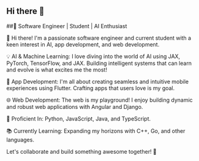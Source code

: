 ## Hi there 👋

##🚀 Software Engineer | Student | AI Enthusiast

👋 Hi there! I'm a passionate software engineer and current student with a keen interest in AI, app development, and web development.

💡 AI & Machine Learning: I love diving into the world of AI using JAX, PyTorch, TensorFlow, and JAX. Building intelligent systems that can learn and evolve is what excites me the most!

📱 App Development: I'm all about creating seamless and intuitive mobile experiences using Flutter. Crafting apps that users love is my goal.

🌐 Web Development: The web is my playground! I enjoy building dynamic and robust web applications with Angular and Django.

🔧 Proficient In: Python, JavaScript, Java, and TypeScript.

📚 Currently Learning: Expanding my horizons with C++, Go, and other languages.

Let's collaborate and build something awesome together! 🌟

